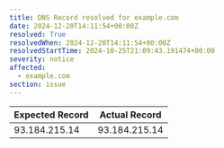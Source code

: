```yaml
---
title: DNS Record resolved for example.com
date: 2024-12-20T14:11:54+00:00Z
resolved: True
resolvedWhen: 2024-12-20T14:11:54+00:00Z
resolvedStartTime: 2024-10-25T21:09:43.191474+00:00
severity: notice
affected:
  - example.com
section: issue
---
```


| Expected Record  | Actual Record  |
|------------------|----------------|
| 93.184.215.14 | 93.184.215.14 |
